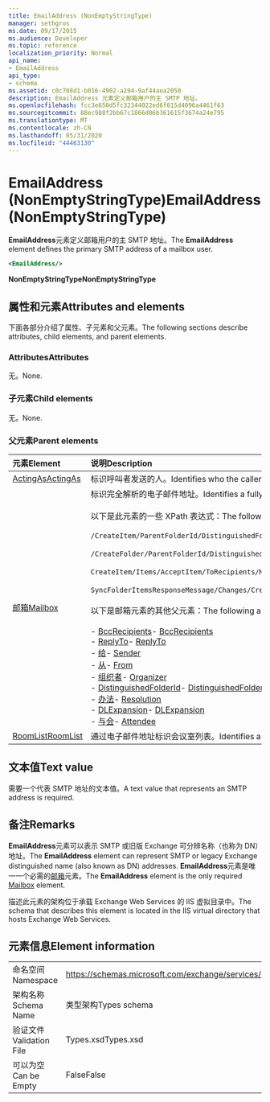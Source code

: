 ```yaml
---
title: EmailAddress (NonEmptyStringType)
manager: sethgros
ms.date: 09/17/2015
ms.audience: Developer
ms.topic: reference
localization_priority: Normal
api_name:
- EmailAddress
api_type:
- schema
ms.assetid: c0c708d1-b016-4902-a294-9af44aea2050
description: EmailAddress 元素定义邮箱用户的主 SMTP 地址。
ms.openlocfilehash: fcc3e650d5fc32344022ed6f015d4096a4461f63
ms.sourcegitcommit: 88ec988f2bb67c1866d06b361615f3674a24e795
ms.translationtype: MT
ms.contentlocale: zh-CN
ms.lasthandoff: 05/31/2020
ms.locfileid: "44463130"
---
```

# <a name="emailaddress-nonemptystringtype"></a><span data-ttu-id="b92b9-103">EmailAddress (NonEmptyStringType)</span><span class="sxs-lookup"><span data-stu-id="b92b9-103">EmailAddress (NonEmptyStringType)</span></span>

<span data-ttu-id="b92b9-104">**EmailAddress**元素定义邮箱用户的主 SMTP 地址。</span><span class="sxs-lookup"><span data-stu-id="b92b9-104">The **EmailAddress** element defines the primary SMTP address of a mailbox user.</span></span> 
  
```XML
<EmailAddress/>
```

 <span data-ttu-id="b92b9-105">**NonEmptyStringType**</span><span class="sxs-lookup"><span data-stu-id="b92b9-105">**NonEmptyStringType**</span></span>
## <a name="attributes-and-elements"></a><span data-ttu-id="b92b9-106">属性和元素</span><span class="sxs-lookup"><span data-stu-id="b92b9-106">Attributes and elements</span></span>

<span data-ttu-id="b92b9-107">下面各部分介绍了属性、子元素和父元素。</span><span class="sxs-lookup"><span data-stu-id="b92b9-107">The following sections describe attributes, child elements, and parent elements.</span></span>
  
### <a name="attributes"></a><span data-ttu-id="b92b9-108">Attributes</span><span class="sxs-lookup"><span data-stu-id="b92b9-108">Attributes</span></span>

<span data-ttu-id="b92b9-109">无。</span><span class="sxs-lookup"><span data-stu-id="b92b9-109">None.</span></span>
  
### <a name="child-elements"></a><span data-ttu-id="b92b9-110">子元素</span><span class="sxs-lookup"><span data-stu-id="b92b9-110">Child elements</span></span>

<span data-ttu-id="b92b9-111">无。</span><span class="sxs-lookup"><span data-stu-id="b92b9-111">None.</span></span>
  
### <a name="parent-elements"></a><span data-ttu-id="b92b9-112">父元素</span><span class="sxs-lookup"><span data-stu-id="b92b9-112">Parent elements</span></span>

|<span data-ttu-id="b92b9-113">**元素**</span><span class="sxs-lookup"><span data-stu-id="b92b9-113">**Element**</span></span>|<span data-ttu-id="b92b9-114">**说明**</span><span class="sxs-lookup"><span data-stu-id="b92b9-114">**Description**</span></span>|
|:-----|:-----|
|[<span data-ttu-id="b92b9-115">ActingAs</span><span class="sxs-lookup"><span data-stu-id="b92b9-115">ActingAs</span></span>](actingas.md) <br/> |<span data-ttu-id="b92b9-116">标识呼叫者发送的人。</span><span class="sxs-lookup"><span data-stu-id="b92b9-116">Identifies who the caller is sending as.</span></span>  <br/> |
|[<span data-ttu-id="b92b9-117">邮箱</span><span class="sxs-lookup"><span data-stu-id="b92b9-117">Mailbox</span></span>](mailbox.md) <br/> | <span data-ttu-id="b92b9-118">标识完全解析的电子邮件地址。</span><span class="sxs-lookup"><span data-stu-id="b92b9-118">Identifies a fully resolved e-mail address.</span></span>  <br/><br/><span data-ttu-id="b92b9-119">以下是此元素的一些 XPath 表达式：</span><span class="sxs-lookup"><span data-stu-id="b92b9-119">The following are some XPath expressions to this element:</span></span><br/><br/>`/CreateItem/ParentFolderId/DistinguishedFolderId/Mailbox`<br/><br/>`/CreateFolder/ParentFolderId/DistinguishedFolderId/Mailbox`<br/><br/>`CreateItem/Items/AcceptItem/ToRecipients/Mailbox`<br/><br/>`SyncFolderItemsResponseMessage/Changes/Create/CalendarItem/ConflictingMeetings/AcceptItem/CcRecipients/Mailbox`<br/><br/><span data-ttu-id="b92b9-120">以下是邮箱元素的其他父元素：</span><span class="sxs-lookup"><span data-stu-id="b92b9-120">The following are additional parent elements of the Mailbox element:</span></span><br/><br/><span data-ttu-id="b92b9-121">- [BccRecipients](bccrecipients.md)</span><span class="sxs-lookup"><span data-stu-id="b92b9-121">- [BccRecipients](bccrecipients.md)</span></span> <br/><span data-ttu-id="b92b9-122">- [ReplyTo](replyto.md)</span><span class="sxs-lookup"><span data-stu-id="b92b9-122">- [ReplyTo](replyto.md)</span></span> <br/><span data-ttu-id="b92b9-123">- [给](sender.md)</span><span class="sxs-lookup"><span data-stu-id="b92b9-123">- [Sender](sender.md)</span></span> <br/><span data-ttu-id="b92b9-124">- [从](from.md)</span><span class="sxs-lookup"><span data-stu-id="b92b9-124">- [From](from.md)</span></span> <br/><span data-ttu-id="b92b9-125">- [组织者](organizer.md)</span><span class="sxs-lookup"><span data-stu-id="b92b9-125">- [Organizer](organizer.md)</span></span> <br/><span data-ttu-id="b92b9-126">- [DistinguishedFolderId](distinguishedfolderid.md)</span><span class="sxs-lookup"><span data-stu-id="b92b9-126">- [DistinguishedFolderId](distinguishedfolderid.md)</span></span> <br/><span data-ttu-id="b92b9-127">- [办法](resolution.md)</span><span class="sxs-lookup"><span data-stu-id="b92b9-127">- [Resolution](resolution.md)</span></span> <br/><span data-ttu-id="b92b9-128">- [DLExpansion](dlexpansion.md)</span><span class="sxs-lookup"><span data-stu-id="b92b9-128">- [DLExpansion](dlexpansion.md)</span></span> <br/><span data-ttu-id="b92b9-129">- [与会](attendee.md)</span><span class="sxs-lookup"><span data-stu-id="b92b9-129">- [Attendee](attendee.md)</span></span> <br/> |
|[<span data-ttu-id="b92b9-130">RoomList</span><span class="sxs-lookup"><span data-stu-id="b92b9-130">RoomList</span></span>](roomlist.md) <br/> |<span data-ttu-id="b92b9-131">通过电子邮件地址标识会议室列表。</span><span class="sxs-lookup"><span data-stu-id="b92b9-131">Identifies a list of meeting rooms by email address.</span></span>  <br/> |
   
## <a name="text-value"></a><span data-ttu-id="b92b9-132">文本值</span><span class="sxs-lookup"><span data-stu-id="b92b9-132">Text value</span></span>

<span data-ttu-id="b92b9-133">需要一个代表 SMTP 地址的文本值。</span><span class="sxs-lookup"><span data-stu-id="b92b9-133">A text value that represents an SMTP address is required.</span></span>
  
## <a name="remarks"></a><span data-ttu-id="b92b9-134">备注</span><span class="sxs-lookup"><span data-stu-id="b92b9-134">Remarks</span></span>

<span data-ttu-id="b92b9-135">**EmailAddress**元素可以表示 SMTP 或旧版 Exchange 可分辨名称（也称为 DN）地址。</span><span class="sxs-lookup"><span data-stu-id="b92b9-135">The **EmailAddress** element can represent SMTP or legacy Exchange distinguished name (also known as DN) addresses.</span></span> <span data-ttu-id="b92b9-136">**EmailAddress**元素是唯一一个必需的[邮箱](mailbox.md)元素。</span><span class="sxs-lookup"><span data-stu-id="b92b9-136">The **EmailAddress** element is the only required [Mailbox](mailbox.md) element.</span></span> 
  
<span data-ttu-id="b92b9-137">描述此元素的架构位于承载 Exchange Web Services 的 IIS 虚拟目录中。</span><span class="sxs-lookup"><span data-stu-id="b92b9-137">The schema that describes this element is located in the IIS virtual directory that hosts Exchange Web Services.</span></span>
  
## <a name="element-information"></a><span data-ttu-id="b92b9-138">元素信息</span><span class="sxs-lookup"><span data-stu-id="b92b9-138">Element information</span></span>

|||
|:-----|:-----|
|<span data-ttu-id="b92b9-139">命名空间</span><span class="sxs-lookup"><span data-stu-id="b92b9-139">Namespace</span></span>  <br/> |https://schemas.microsoft.com/exchange/services/2006/types  <br/> |
|<span data-ttu-id="b92b9-140">架构名称</span><span class="sxs-lookup"><span data-stu-id="b92b9-140">Schema Name</span></span>  <br/> |<span data-ttu-id="b92b9-141">类型架构</span><span class="sxs-lookup"><span data-stu-id="b92b9-141">Types schema</span></span>  <br/> |
|<span data-ttu-id="b92b9-142">验证文件</span><span class="sxs-lookup"><span data-stu-id="b92b9-142">Validation File</span></span>  <br/> |<span data-ttu-id="b92b9-143">Types.xsd</span><span class="sxs-lookup"><span data-stu-id="b92b9-143">Types.xsd</span></span>  <br/> |
|<span data-ttu-id="b92b9-144">可以为空</span><span class="sxs-lookup"><span data-stu-id="b92b9-144">Can be Empty</span></span>  <br/> |<span data-ttu-id="b92b9-145">False</span><span class="sxs-lookup"><span data-stu-id="b92b9-145">False</span></span>  <br/> |
   

